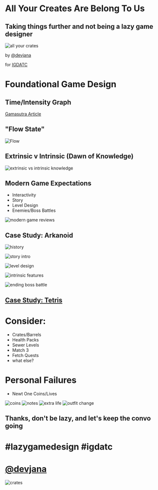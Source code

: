 All Your Creates Are Belong To Us
=================================
Taking things further and not being a lazy game designer
--------------------------------------------------------
![all your crates](images/allYourCrates.png)

by [@devjana](https://twitter.com/devjana)

for [IGDATC](http://www.igdatc.org/)

Foundational Game Design
========================

Time/Intensity Graph
--------------------
[Gamasutra Article](http://www.gamasutra.com/blogs/DevJana/20121127/182334/Back_to_basics__IntensityTime_graphs_and_balancing.php)

"Flow State"
------------
![Flow](images/flow.png)

Extrinsic v Intrinsic (Dawn of Knowledge)
-----------------------------------------
![extrinsic vs intrinsic knowledge](images/extrinsicVsIntrinsic.png)

Modern Game Expectations
------------------------
* Interactivity
* Story
* Level Design
* Enemies/Boss Battles

![modern game reviews](images/modernReviews.png)

Case Study: Arkanoid
--------------------

![history](images/arkanoid_0_history.png)

![story intro](images/arkanoid_1_storyIntro.png)

![level design](images/arkanoid_2_levelDesign.png)

![intrinsic features](images/arkanoid_3_features.png)

![ending boss battle](images/arkanoid_4_storyEnding.png)


[Case Study: Tetris](http://www.gamasutra.com/blogs/DevJana/20150202/182335/Why_is_Tetris_a_mathematically_perfect_game_design_that_requires_no_tutorial.php)
--------------------

Consider:
=========
* Crates/Barrels
* Health Packs
* Sewer Levels
* Match 3
* Fetch Quests  
* what else?

Personal Failures
=================
* Newt One Coins/Lives

![coins](http://i.imgur.com/IzUyEZX.gif)
![notes](http://i.giphy.com/zmgRgFI3Xtvj2.gif)
![extra life](http://i.giphy.com/cB4ukcrbK9lfi.gif)
![outfit change](http://i.giphy.com/Ev4FgzPIlk3Hq.gif)


Thanks, don't be lazy, and let's keep the convo going
-----------------------------------------------------
\#lazygamedesign \#igdatc
=========================
[@devjana](https://twitter.com/devjana)
=========================
![crates](images/crates.jpg)
